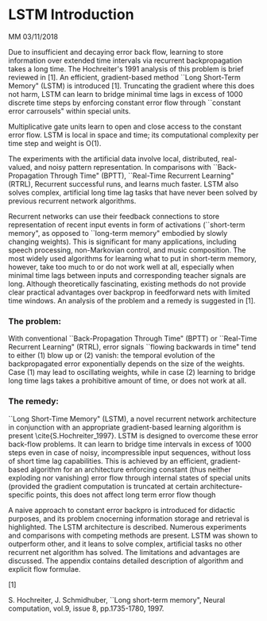 # LSTM Introduction

MM 03/11/2018



Due to insufficient and decaying error back flow, learning to store information over extended time intervals via recurrent backpropagation takes a long time. The Hochreiter's 1991 analysis of this problem is brief reviewed in \[1\]. An efficient, gradient-based method \`\`Long Short-Term Memory" \(LSTM\) is introduced \[1\]. Truncating the gradient where this does not harm, LSTM can learn to bridge minimal time lags in excess of 1000 discrete time steps by enforcing constant error flow through \`\`constant error carrousels"  within special units.Multiplicative gate units learn to open and close access to the constant error flow.LSTM is local in space and time; its computational complexity per time step and weight is O\(1\). 

The experiments with the artificial data involve local, distributed, real-valued, and noisy pattern representation. In comparisons with \`\`Back-Propagation Through Time" \(BPTT\),  \`\`Real-Time Recurrent Learning" \(RTRL\), Recurrent successful runs, and learns much faster. LSTM also solves complex, artificial long time lag tasks that have never been solved by previous recurrent network algorithms.Recurrent networks can  use their feedback connections to store representation of recent input events in form of activations \(\`\`short-term memory", as opposed to \`\`long-term memory" embodied by slowly changing weights\). This is significant for many applications, including speech processing, non-Markovian control, and music composition.The most widely used algorithms for learning what to put in short-term memory, however, take too much to or do not work well at all, especially when minimal time lags between inputs and corresponding teacher signals are long.Although theoretically fascinating, existing methods do not provide clear practical advantages over backprop in feedforward nets with limited time windows. An analysis of the problem and a remedy is suggested in \[1\].

### The problem: 

With conventional \`\`Back-Propagation Through Time" \(BPTT\) or \`\`Real-Time Recurrent Learning" \(RTRL\), error signals \`\`flowing backwards in time" tend to either \(1\) blow up or \(2\) vanish: the temporal evolution of the backpropagated error exponentially depends on the size of the weights. Case \(1\) may lead to oscillating weights, while in case \(2\) learning to bridge long time lags takes a prohibitive amount of time, or does not work at all.

### The remedy: 

\`\`Long Short-Time Memory" \(LSTM\), a novel recurrent network architecture in conjunction with an appropriate gradient-based learning algorithm is present \cite{S.Hochreiter\_1997}. LSTM is designed to overcome these error back-flow problems. It can learn to bridge time intervals in excess of 1000 steps even in case of noisy, incompressible input sequences, without loss of short time lag capabilities.This is achieved by an efficient, gradient-based algorithm for an architecture enforcing constant \(thus neither exploding nor vanishing\) error flow through internal states of special units \(provided the gradient computation is truncated at certain architecture-specific points, this does not affect long term error flow thoughA naive approach to constant error backpro is introduced for didactic purposes, and its problem cnocerning information storage and retrieval is highlighted.The LSTM architecture is described. Numerous experiments and comparisons with competing methods are present. LSTM was shown to outperform other, and it leans to solve complex, artificial tasks no other recurrent net algorithm has solved. The limitations and advantages are discussed. The appendix  contains detailed description of algorithm and explicit flow formulae.





\[1\]

S. Hochreiter, J. Schmidhuber, \`\`Long short-term memory", Neural computation, vol.9, issue 8, pp.1735-1780, 1997.

